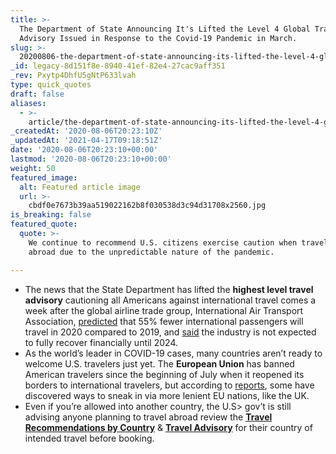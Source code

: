 ```yaml
---
title: >-
  The Department of State Announcing It's Lifted the Level 4 Global Travel
  Advisory Issued in Response to the Covid-19 Pandemic in March.
slug: >-
  20200806-the-department-of-state-announcing-its-lifted-the-level-4-global-travel-advisory-issued-in-response-to-the-covid-19-pandemic-in-march
_id: legacy-8d151f8e-8940-41ef-82e4-27cac9aff351
_rev: Pxytp4DhfU5gNtP633lvah
type: quick_quotes
draft: false
aliases:
  - >-
    article/the-department-of-state-announcing-its-lifted-the-level-4-global-travel-advisory-issued-in-response-to-the-covid-19-pandemic-in-march/
_createdAt: '2020-08-06T20:23:10Z'
_updatedAt: '2021-04-17T09:18:51Z'
date: '2020-08-06T20:23:10+00:00'
lastmod: '2020-08-06T20:23:10+00:00'
weight: 50
featured_image:
  alt: Featured article image
  url: >-
    cbdf0e7673b39aa519022162b8f030538d3c94d31708x2560.jpg
is_breaking: false
featured_quote:
  quote: >-
    We continue to recommend U.S. citizens exercise caution when traveling
    abroad due to the unpredictable nature of the pandemic.

---
```

* The news that the State Department has lifted the **highest level travel advisory** cautioning all Americans against international travel comes a week after the global airline trade group, International Air Transport Association, [predicted](https://www.iata.org/en/pressroom/pr/2020-07-28-02/) that 55% fewer international passengers will travel in 2020 compared to 2019, and [said](https://www.iata.org/en/pressroom/pr/2020-07-28-02/) the industry is not expected to fully recover financially until 2024.
* As the world’s leader in COVID-19 cases, many countries aren’t ready to welcome U.S. travelers just yet. The **European Union** has banned American travelers since the beginning of July when it reopened its borders to international travelers, but according to [reports](https://www.politico.com/news/2020/08/05/americans-get-into-europe-coronavirus-392152), some have discovered ways to sneak in via more lenient EU nations, like the UK.
* Even if you’re allowed into another country, the U.S> gov’t is still advising anyone planning to travel abroad review the [**Travel Recommendations by Country**](http://issued) & [**Travel Advisory**](https://travel.state.gov/content/travel/en/traveladvisories/traveladvisories.html/) for their country of intended travel before booking.